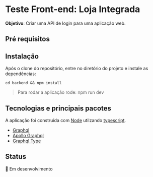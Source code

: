 # Teste Front-end: Loja Integrada

**Objetivo**: Criar uma API de login para uma aplicação web.

## Pré requisitos

## Instalação

Após o clone do repositório, entre no diretório do projeto e instale as dependências:

```
cd backend && npm install
```

> Para rodar a aplicação rode: npm run dev

## Tecnologias e principais pacotes

A aplicação foi construída com [Node](https://nodejs.org/en/) utilzando [typescript](https://www.typescriptlang.org/).

- [Graphql](https://graphql.org/)
- [Apollo Graphql](https://www.apollographql.com/)
- [Graphql Type](https://typegraphql.com/)

## Status

:construction: Em desenvolvimento
